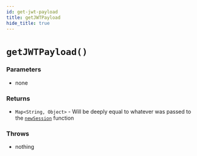 ```yaml
---
id: get-jwt-payload
title: getJWTPayload
hide_title: true
---
```


# `getJWTPayload()`

### Parameters
- none

### Returns
- `Map<String, Object>` - Will be deeply equal to whatever was passed to the [`newSession`](../new-session) function

### Throws
- nothing